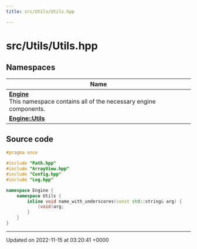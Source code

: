 ```yaml
---
title: src/Utils/Utils.hpp

---
```


# src/Utils/Utils.hpp



## Namespaces

| Name           |
| -------------- |
| **[Engine](/namespaces/namespaceEngine.md)** <br>This namespace contains all of the necessary engine components.  |
| **[Engine::Utils](/namespaces/namespaceEngine_1_1Utils.md)**  |




## Source code

```cpp
#pragma once

#include "Path.hpp"
#include "ArrayView.hpp"
#include "Config.hpp"
#include "Log.hpp"

namespace Engine {
    namespace Utils {
        inline void name_with_underscores(const std::string& arg) {
            (void)arg;
        }
    }
}
```


-------------------------------

Updated on 2022-11-15 at 03:20:41 +0000
